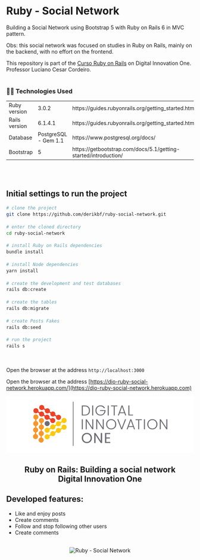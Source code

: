 # Ruby - Social Network

Building a Social Network using Bootstrap 5 with Ruby on Rails 6 in MVC pattern.

Obs: this social network was focused on studies in Ruby on Rails, mainly on the backend, with no effort on the frontend.

This repository is part of the [Curso Ruby on Rails](https://web.dio.me/home) on Digital Innovation One. Professor Luciano Cesar Cordeiro.
<br/><br/>

<h3>👨‍💻 Technologies Used</h3>

<table>
  <tr>
    <td>Ruby version</td>
    <td>
      3.0.2
    </td>
    <td>
      https://guides.rubyonrails.org/getting_started.html
    </td>
  </tr>
  <tr>
    <td>Rails version</td>
    <td>
      6.1.4.1
    </td>
    <td>
      https://guides.rubyonrails.org/getting_started.html
    </td>
  </tr>
  <tr>
    <td>Database</td>
    <td> PostgreSQL - Gem 1.1</td>
    <td>
      https://www.postgresql.org/docs/
    </td>
  </tr>
    <tr>
    <td>Bootstrap</td>
    <td>
      5
    </td>
    <td>
      https://getbootstrap.com/docs/5.1/getting-started/introduction/
    </td>
  </tr>
</table>
<br/><br/>

## Initial settings to run the project

```bash
# clone the project
git clone https://github.com/derikbf/ruby-social-network.git

# enter the cloned directory
cd ruby-social-network

# install Ruby on Rails dependencies
bundle install

# install Node dependencies
yarn install

# create the development and test databases
rails db:create

# create the tables
rails db:migrate

# create Posts Fakes
rails db:seed

# run the project
rails s
```
<br/><br/>
Open the browser at the address `http://localhost:3000`

Open the browser at the address [https://dio-ruby-social-network.herokuapp.com/](https://dio-ruby-social-network.herokuapp.com)

<!--Banner session-->
<p align="center">
  <img src="./app/assets/images/banner-dio.png" alt="DIO" title="Digital Innovation One">
</p>

<!--About session-->
<h2 align="center">Ruby on Rails: Building a social network<br>Digital Innovation One</h2>

## Developed features:
- Like and enjoy posts
- Create comments
- Follow and stop following other users
- Create comments
<br/><br/>

<!-- GIF -->
<p align="center"><img src="./app/assets/images/social-network.gif" title="Ruby - Social Network"></p>
